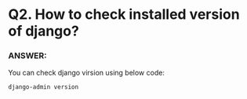 # Q2. How to check installed version of django?

### ANSWER:

You can check django virsion using below code:

```
django-admin version
```
